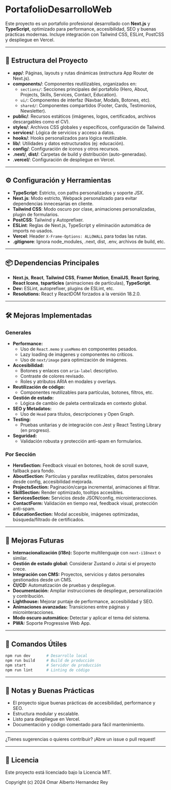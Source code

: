 # PortafolioDesarrolloWeb

Este proyecto es un portafolio profesional desarrollado con **Next.js** y **TypeScript**, optimizado para performance, accesibilidad, SEO y buenas prácticas modernas. Incluye integración con Tailwind CSS, ESLint, PostCSS y despliegue en Vercel.

---

## 🚀 Estructura del Proyecto

- **app/**: Páginas, layouts y rutas dinámicas (estructura App Router de Next.js).
- **components/**: Componentes reutilizables, organizados en:
  - `sections/`: Secciones principales del portafolio (Hero, About, Projects, Skills, Services, Contact, Education).
  - `ui/`: Componentes de interfaz (Navbar, Modals, Botones, etc).
  - `shared/`: Componentes compartidos (Footer, Cards, Testimonios, Newsletter).
- **public/**: Recursos estáticos (imágenes, logos, certificados, archivos descargables como el CV).
- **styles/**: Archivos CSS globales y específicos, configuración de Tailwind.
- **services/**: Lógica de servicios y acceso a datos.
- **hooks/**: Hooks personalizados para lógica reutilizable.
- **lib/**: Utilidades y datos estructurados (ej: educación).
- **config/**: Configuración de iconos y otros recursos.
- **.next/**, **dist/**: Carpetas de build y distribución (auto-generadas).
- **.vercel/**: Configuración de despliegue en Vercel.

---

## ⚙️ Configuración y Herramientas

- **TypeScript**: Estricto, con paths personalizados y soporte JSX.
- **Next.js**: Modo estricto, Webpack personalizado para evitar dependencias innecesarias en cliente.
- **Tailwind CSS**: Modo oscuro por clase, animaciones personalizadas, plugin de formularios.
- **PostCSS**: Tailwind y Autoprefixer.
- **ESLint**: Reglas de Next.js, TypeScript y eliminación automática de imports no usados.
- **Vercel**: Header `X-Frame-Options: ALLOWALL` para todas las rutas.
- **.gitignore**: Ignora node_modules, .next, dist, .env, archivos de build, etc.

---

## 📦 Dependencias Principales

- **Next.js**, **React**, **Tailwind CSS**, **Framer Motion**, **EmailJS**, **React Spring**, **React Icons**, **tsparticles** (animaciones de partículas), **TypeScript**.
- **Dev:** ESLint, autoprefixer, plugins de ESLint, etc.
- **Resolutions:** React y ReactDOM forzados a la versión 18.2.0.

---

## 🛠️ Mejoras Implementadas

### Generales
- **Performance:**
  - Uso de `React.memo` y `useMemo` en componentes pesados.
  - Lazy loading de imágenes y componentes no críticos.
  - Uso de `next/image` para optimización de imágenes.
- **Accesibilidad:**
  - Botones y enlaces con `aria-label` descriptivo.
  - Contraste de colores revisado.
  - Roles y atributos ARIA en modales y overlays.
- **Reutilización de código:**
  - Componentes reutilizables para partículas, botones, filtros, etc.
- **Gestión de estado:**
  - Lógica de cambio de paleta centralizada en contexto global.
- **SEO y Metadatos:**
  - Uso de `Head` para títulos, descripciones y Open Graph.
- **Testing:**
  - Pruebas unitarias y de integración con Jest y React Testing Library (en progreso).
- **Seguridad:**
  - Validación robusta y protección anti-spam en formularios.

### Por Sección
- **HeroSection:** Feedback visual en botones, hook de scroll suave, fallback para fondo.
- **AboutSection:** Partículas y parallax reutilizables, datos personales desde config, accesibilidad mejorada.
- **ProjectsSection:** Paginación/carga incremental, animaciones al filtrar.
- **SkillSection:** Render optimizado, tooltips accesibles.
- **ServicesSection:** Servicios desde JSON/config, microinteracciones.
- **ContactForm:** Validación en tiempo real, feedback visual, protección anti-spam.
- **EducationSection:** Modal accesible, imágenes optimizadas, búsqueda/filtrado de certificados.

---

## 🔮 Mejoras Futuras

- **Internacionalización (i18n):** Soporte multilenguaje con `next-i18next` o similar.
- **Gestión de estado global:** Considerar Zustand o Jotai si el proyecto crece.
- **Integración con CMS:** Proyectos, servicios y datos personales gestionados desde un CMS.
- **CI/CD:** Automatización de pruebas y despliegue.
- **Documentación:** Ampliar instrucciones de despliegue, personalización y contribución.
- **Lighthouse:** Mejorar puntaje de performance, accesibilidad y SEO.
- **Animaciones avanzadas:** Transiciones entre páginas y microinteracciones.
- **Modo oscuro automático:** Detectar y aplicar el tema del sistema.
- **PWA:** Soporte Progressive Web App.

---

## 📝 Comandos Útiles

```bash
npm run dev       # Desarrollo local
npm run build     # Build de producción
npm start         # Servidor de producción
npm run lint      # Linting de código
```

---

## 🧩 Notas y Buenas Prácticas

- El proyecto sigue buenas prácticas de accesibilidad, performance y SEO.
- Estructura modular y escalable.
- Listo para despliegue en Vercel.
- Documentación y código comentado para fácil mantenimiento.

---

¿Tienes sugerencias o quieres contribuir? ¡Abre un issue o pull request!

---

## 📄 Licencia

Este proyecto está licenciado bajo la Licencia MIT.

Copyright (c) 2024 Omar Alberto Hernandez Rey
